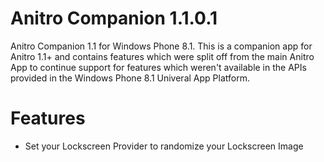 # Anitro Companion 1.1.0.1
Anitro Companion 1.1 for Windows Phone 8.1. This is a companion app for Anitro 1.1+ and contains features which were split off from the main Anitro App to continue support for features which weren't available in the APIs provided in the Windows Phone 8.1 Univeral App Platform.

# Features
- Set your Lockscreen Provider to randomize your Lockscreen Image

